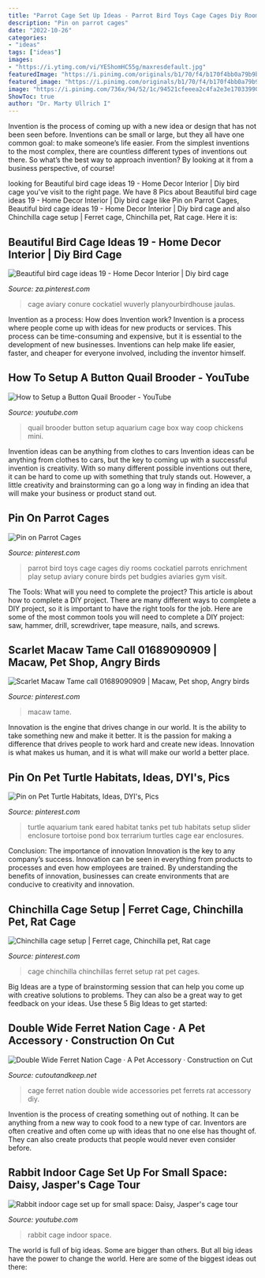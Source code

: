 ```yaml
---
title: "Parrot Cage Set Up Ideas - Parrot Bird Toys Cage Cages Diy Rooms Cockatiel Parrots Enrichment Play Setup Aviary Conure Birds Pet Budgies Aviaries Gym Visit"
description: "Pin on parrot cages"
date: "2022-10-26"
categories:
- "ideas"
tags: ["ideas"]
images:
- "https://i.ytimg.com/vi/YEShomHC55g/maxresdefault.jpg"
featuredImage: "https://i.pinimg.com/originals/b1/70/f4/b170f4bb0a79b9b3c5ab286ccdf455ff.jpg"
featured_image: "https://i.pinimg.com/originals/b1/70/f4/b170f4bb0a79b9b3c5ab286ccdf455ff.jpg"
image: "https://i.pinimg.com/736x/94/52/1c/94521cfeeea2c4fa2e3e170339900164.jpg"
ShowToc: true
author: "Dr. Marty Ullrich I"
---
```



Invention is the process of coming up with a new idea or design that has not been seen before. Inventions can be small or large, but they all have one common goal: to make someone’s life easier. From the simplest inventions to the most complex, there are countless different types of inventions out there. So what’s the best way to approach invention? By looking at it from a business perspective, of course!

	

		
looking for Beautiful bird cage ideas 19 - Home Decor Interior | Diy bird cage you've visit to the right page. We have 8 Pics about Beautiful bird cage ideas 19 - Home Decor Interior | Diy bird cage like Pin on Parrot Cages, Beautiful bird cage ideas 19 - Home Decor Interior | Diy bird cage and also Chinchilla cage setup | Ferret cage, Chinchilla pet, Rat cage. Here it is:
		
    
## Beautiful Bird Cage Ideas 19 - Home Decor Interior | Diy Bird Cage

<img loading=lazy src="https://i.pinimg.com/736x/23/90/31/239031a8b8a953a932e955d2936c1f28.jpg" onerror="this.onerror=null;this.src='https://tse3.mm.bing.net/th?id=OIP.AzVyH-dWoXtrsV20rKuEbgHaNv&amp;pid=15.1';" alt="Beautiful bird cage ideas 19 - Home Decor Interior | Diy bird cage">

_Source: za.pinterest.com_

>cage aviary conure cockatiel wuverly planyourbirdhouse jaulas. 

	

Invention as a process: How does Invention work?
Invention is a process where people come up with ideas for new products or services. This process can be time-consuming and expensive, but it is essential to the development of new businesses. Inventions can help make life easier, faster, and cheaper for everyone involved, including the inventor himself.

    
## How To Setup A Button Quail Brooder - YouTube

<img loading=lazy src="https://i.ytimg.com/vi/CP81F19Odjk/maxresdefault.jpg" onerror="this.onerror=null;this.src='https://tse2.mm.bing.net/th?id=OIP.Rv7uTHRglnR0jfuHquo_6wHaEK&amp;pid=15.1';" alt="How to Setup a Button Quail Brooder - YouTube">

_Source: youtube.com_

>quail brooder button setup aquarium cage box way coop chickens mini. 

	

Invention ideas can be anything from clothes to cars
Invention ideas can be anything from clothes to cars, but the key to coming up with a successful invention is creativity. With so many different possible inventions out there, it can be hard to come up with something that truly stands out. However, a little creativity and brainstorming can go a long way in finding an idea that will make your business or product stand out.

    
## Pin On Parrot Cages

<img loading=lazy src="https://i.pinimg.com/736x/99/b9/34/99b934e63eafa57c70943c20dca71cc0--parrot-cages-parrot-toys.jpg" onerror="this.onerror=null;this.src='https://tse2.mm.bing.net/th?id=OIP.mL0OoaiGa2auqoxDa-e3KwHaFj&amp;pid=15.1';" alt="Pin on Parrot Cages">

_Source: pinterest.com_

>parrot bird toys cage cages diy rooms cockatiel parrots enrichment play setup aviary conure birds pet budgies aviaries gym visit. 

	

The Tools: What will you need to complete the project?
This article is about how to complete a DIY project. There are many different ways to complete a DIY project, so it is important to have the right tools for the job. Here are some of the most common tools you will need to complete a DIY project: saw, hammer, drill, screwdriver, tape measure, nails, and screws.

    
## Scarlet Macaw Tame Call 01689090909 | Macaw, Pet Shop, Angry Birds

<img loading=lazy src="https://i.pinimg.com/736x/94/52/1c/94521cfeeea2c4fa2e3e170339900164.jpg" onerror="this.onerror=null;this.src='https://tse1.mm.bing.net/th?id=OIP.gDeXdWrbNzzzL9e0awbQ8QHaNK&amp;pid=15.1';" alt="Scarlet Macaw Tame call 01689090909 | Macaw, Pet shop, Angry birds">

_Source: pinterest.com_

>macaw tame. 

	

Innovation is the engine that drives change in our world. It is the ability to take something new and make it better. It is the passion for making a difference that drives people to work hard and create new ideas. Innovation is what makes us human, and it is what will make our world a better place.

    
## Pin On Pet Turtle Habitats, Ideas, DYI&#039;s, Pics

<img loading=lazy src="https://i.pinimg.com/736x/0e/3b/ca/0e3bca5dc2a65099e79cbd6690313b6c--turtle-habitat-turtle-tanks.jpg" onerror="this.onerror=null;this.src='https://tse2.mm.bing.net/th?id=OIP.yCsC5FYJBB3e2ugALwtluAHaFi&amp;pid=15.1';" alt="Pin on Pet Turtle Habitats, Ideas, DYI&#039;s, Pics">

_Source: pinterest.com_

>turtle aquarium tank eared habitat tanks pet tub habitats setup slider enclosure tortoise pond box terrarium turtles cage ear enclosures. 

	

Conclusion: The importance of innovation
Innovation is the key to any company’s success. Innovation can be seen in everything from products to processes and even how employees are trained. By understanding the benefits of innovation, businesses can create environments that are conducive to creativity and innovation.

    
## Chinchilla Cage Setup | Ferret Cage, Chinchilla Pet, Rat Cage

<img loading=lazy src="https://i.pinimg.com/originals/b1/70/f4/b170f4bb0a79b9b3c5ab286ccdf455ff.jpg" onerror="this.onerror=null;this.src='https://tse3.mm.bing.net/th?id=OIP.GO0SXju6G0fhQ6Cy5hdeqgHaKR&amp;pid=15.1';" alt="Chinchilla cage setup | Ferret cage, Chinchilla pet, Rat cage">

_Source: pinterest.com_

>cage chinchilla chinchillas ferret setup rat pet cages. 

	

Big Ideas are a type of brainstorming session that can help you come up with creative solutions to problems. They can also be a great way to get feedback on your ideas. Use these 5 Big Ideas to get started: 

    
## Double Wide Ferret Nation Cage · A Pet Accessory · Construction On Cut

<img loading=lazy src="http://images.coplusk.net/project_images/70499/image/IMG_3800_1287597368.jpg" onerror="this.onerror=null;this.src='https://tse3.mm.bing.net/th?id=OIP._HYSMMYo-B5AXPejPQzUuQHaFj&amp;pid=15.1';" alt="Double Wide Ferret Nation Cage · A Pet Accessory · Construction on Cut">

_Source: cutoutandkeep.net_

>cage ferret nation double wide accessories pet ferrets rat accessory diy. 

	

Invention is the process of creating something out of nothing. It can be anything from a new way to cook food to a new type of car. Inventors are often creative and often come up with ideas that no one else has thought of. They can also create products that people would never even consider before.

    
## Rabbit Indoor Cage Set Up For Small Space: Daisy, Jasper&#039;s Cage Tour

<img loading=lazy src="https://i.ytimg.com/vi/YEShomHC55g/maxresdefault.jpg" onerror="this.onerror=null;this.src='https://tse3.mm.bing.net/th?id=OIP.YFy0bIxs-G_WsYohVuQ-NwHaEK&amp;pid=15.1';" alt="Rabbit indoor cage set up for small space: Daisy, Jasper&#039;s cage tour">

_Source: youtube.com_

>rabbit cage indoor space. 

	

The world is full of big ideas. Some are bigger than others. But all big ideas have the power to change the world. Here are some of the biggest ideas out there:

